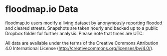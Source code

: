 # floodmap.io Data
floodmap.io users modify a living dataset by anonymously reporting flooded and cleared streets. Snapshots are taken hourly and backed up to a public Dropbox folder for further analysis. Please note that times are UTC.

All data are available under the terms of the Creative Commons Attribution 4.0 International License (http://creativecommons.org/licenses/by/4.0/).

